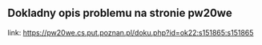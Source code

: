 ## Dokladny opis problemu na stronie pw20we
link: https://pw20we.cs.put.poznan.pl/doku.php?id=ok22:s151865:s151865
